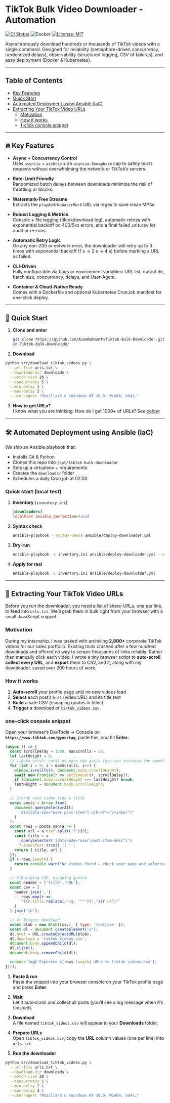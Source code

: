 # TikTok Bulk Video Downloader - Automation

[![CI Status](https://img.shields.io/github/actions/workflow/status/AzamRahmatM/Tiktok-Bulk-Downloader/ci.yml?branch=main)](https://github.com/AzamRahmatM/Tiktok-Bulk-Downloader/actions)
![Docker](https://img.shields.io/badge/docker-ready-blue?logo=docker)
[![License: MIT](https://img.shields.io/badge/License-MIT-blue.svg)](LICENSE)

Asynchronously download hundreds or thousands of TikTok videos with a single command. Designed for reliability (semaphore-driven concurrency, randomized delays), observability (structured logging, CSV of failures), and easy deployment (Docker & Kubernetes).

---
## Table of Contents

- [Key Features](#key-features)
- [Quick Start](#quick-start)
- [Automated Deployment using Ansible (IaC)](#automated-deployment-using-ansible-iac)
- [Extracting Your TikTok Video URLs](#extracting-your-tiktok-video-urls)
  - [Motivation](#motivation)
  - [How it works](#how-it-works)
  - [1-click console snippet](#1-click-console-snippet)
---
## 🔥 Key Features

- **Async + Concurrency Control**  
  Uses `asyncio` + `aiohttp` + an `asyncio.Semaphore` cap to safely burst requests without overwhelming the network or TikTok’s servers.

- **Rate-Limit Friendly**  
  Randomized batch delays between downloads minimize the risk of throttling or blocks.

- **Watermark-Free Streams**  
  Extracts the `playAddrNoWaterMark` URL via regex to save clean MP4s.

- **Robust Logging & Metrics**  
  Console + file logging (tiktokdownload.log), automatic retries with exponential backoff on 403/5xx errors, and a final failed_urls.csv for audit or re-runs.

- **Automatic Retry Logic**  
  On any non-200 or network error, the downloader will retry up to 3 times with exponential backoff (1 s -> 2 s -> 4 s) before marking a URL as failed.

- **CLI-Driven**  
  Fully configurable via flags or environment variables: URL list, output dir, batch size, concurrency, delays, and User-Agent.

- **Container & Cloud-Native Ready**  
  Comes with a Dockerfile and optional Kubernetes CronJob manifest for one-click deploy.
---
## 🚀 Quick Start

1. **Clone and enter**  
   ```bash
   git clone https://github.com/AzamRahmatM/Tiktok-Bulk-Downloader.git
   cd Tiktok-Bulk-Downloader
2. **Download**
```bash
python src/download_tiktok_videos.py \
  --url-file urls.txt \
  --download-dir downloads \
  --batch-size 20 \
  --concurrency 5 \
  --min-delay 1 \
  --max-delay 3 \
  --user-agent "Mozilla/5.0 (Windows NT 10.0; Win64; x64)…"
```
3. **How to get URLs?**  
    I know what you are thinking. How do I get 1000+ of URLs? See [below](#extracting-your-tiktok-video-urls):
---
## 🛠️ Automated Deployment using Ansible (IaC)

We ship an Ansible playbook that:

* Installs Git & Python
* Clones this repo into `/opt/tiktok-bulk-downloader`
* Sets up a virtualenv + requirements
* Creates the `downloads/` folder
* Schedules a daily Cron job at 02:00

### Quick start (local test)

1. **Inventory** (`inventory.ini`)
   ```ini
   [downloaders]
   localhost ansible_connection=local
    ```

2. **Syntax check**
   ```bash
   ansible-playbook --syntax-check ansible/deploy-downloader.yml
    ```

3. **Dry-run**
   ```bash 
   ansible-playbook -i inventory.ini ansible/deploy-downloader.yml --check
   ```

4. **Apply for real** 
   ```bash
   ansible-playbook -i inventory.ini ansible/deploy-downloader.yml
   ```
---
## 🔗 Extracting Your TikTok Video URLs

Before you run the downloader, you need a list of share-URLs, one per line, to feed into `urls.txt`. We’ll grab them in bulk right from your browser with a small JavaScript snippet.

### Motivation

During my internship, I was tasked with archiving **2,800+** corporate TikTok videos for our sales portfolio. Existing tools crashed after a few hundred downloads and offered no way to scrape thousands of links reliably. Rather than manually click each video, I wrote a tiny browser script to **auto-scroll**, **collect every URL**, and **export** them to CSV, and it, along with my downloader, saved over 200 hours of work.

### How it works

1. **Auto-scroll** your profile page until no new videos load  
2. **Select** each post’s `href` (video URL) and its title text  
3. **Build** a safe CSV (escaping quotes in titles)  
4. **Trigger** a download of `tiktok_videos.csv`

### one-click console snippet

Open your browser’s DevTools → Console on **`https://www.tiktok.com/@yourtag`**, paste this, and hit **Enter**:

```js
(async () => {
  const scrollDelay = 1500, maxScrolls = 50;
  let lastHeight = 0;   
  // 1)Auto-scroll until no more new posts (you can increase the speed to your liking)
  for (let i = 0; i < maxScrolls; i++) {
    window.scrollTo(0, document.body.scrollHeight);
    await new Promise(r => setTimeout(r, scrollDelay));
    if (document.body.scrollHeight === lastHeight) break;
    lastHeight = document.body.scrollHeight;
  }

  // 2)Grab each video link & title
  const posts = Array.from(
    document.querySelectorAll(
      'div[data-e2e="user-post-item"] a[href*="/video/"]'
    )
  );
  const rows = posts.map(a => {
    const url = a.href.split('?')[0];
    const title = a
      .querySelector('[data-e2e="user-post-item-desc"]')
      ?.innerText.trim() || '';
    return { title, url };
  });
  if (!rows.length) {
    return console.warn("No videos found – check your page and selectors");
  }

  // 3)Building CSV, escaping quotes
  const header = ['Title','URL'];
  const csv = [
    header.join(','),
    ...rows.map(r =>
      `"${r.title.replace(/"/g, '""')}","${r.url}"`
    )
  ].join('\n');

  // 4) Trigger download
  const blob = new Blob([csv], { type: 'text/csv' });
  const dl = document.createElement('a');
  dl.href = URL.createObjectURL(blob);
  dl.download = 'tiktok_videos.csv';
  document.body.appendChild(dl);
  dl.click();
  document.body.removeChild(dl);

  console.log(`Exported ${rows.length} URLs to tiktok_videos.csv`);
})();
```

1. **Paste & run**  
   Paste the snippet into your browser console on your TikTok profile page and press **Enter**.

2. **Wait**  
   Let it auto‐scroll and collect all posts (you’ll see a log message when it’s finished).

3. **Download**  
   A file named `tiktok_videos.csv` will appear in your **Downloads** folder.

4. **Prepare URLs**  
   Open `tiktok_videos.csv`, copy the **URL** column values (one per line) into `urls.txt`.

5. **Run the downloader**  
   
```bash
python src/download_tiktok_videos.py \
  --url-file urls.txt \
  --download-dir downloads \
  --batch-size 20 \
  --concurrency 5 \
  --min-delay 1 \
  --max-delay 3 \
  --user-agent "Mozilla/5.0 (Windows NT 10.0; Win64; x64)…"
```